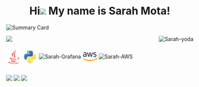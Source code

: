 <h1 align="center"> Hi<img src="https://raw.githubusercontent.com/MartinHeinz/MartinHeinz/master/wave.gif" width="30px"> My name is Sarah Mota!</h1>

![Summary Card](https://github-profile-summary-cards.vercel.app/api/cards/profile-details?username=sarahmotawine&theme=dracula)

<div>
  <a href="https://beacons.ai/sarahmotawine">
     <img height="180" src="https://github-readme-stats.vercel.app/api/top-langs/?username=sarahmotawine&layout=compact&cache_seconds=86400&theme=dracula"/>
    <img align="right" alt="Sarah-yoda" src="https://i.pinimg.com/originals/73/c6/3a/73c63a1f41f1d3c42030d04344296c17.png" height="190">
    
  </a>
</div>

<div style="display: inline_block"><br>
  <img align="center" alt="Sarah-Java" height="40" width="40" src="https://raw.githubusercontent.com/devicons/devicon/master/icons/java/java-plain.svg">
  <img align="center" alt="Sarah-Python" height="40" width="40" src="https://raw.githubusercontent.com/devicons/devicon/master/icons/python/python-original.svg">
  <img align="center" alt="Sarah-Grafana" height="40" width="40" src="https://www.vectorlogo.zone/logos/grafana/grafana-icon.svg">
  <img align="center" alt="Sarah-AWS" height="40" width="40" src="https://raw.githubusercontent.com/devicons/devicon/master/icons/amazonwebservices/amazonwebservices-original-wordmark.svg"> 
  <img align="center" alt="Sarah-AWS" height="40" width="40" src="https://www.vectorlogo.zone/logos/kubernetes/kubernetes-icon.svg"> 
<div>

##

<div>
 <a href = "mailto:sarahcoelhomota@hotmail.com"><img src="https://img.shields.io/badge/Microsoft_Outlook-0078D4?style=for-the-badge&logo=microsoft-outlook&logoColor=white" target="_blank"></a>
    <a href="https://www.duolingo.com/profile/Sarah__Mota"><img src="https://img.shields.io/badge/Duolingo-58CC02?style=for-the-badge&logo=Duolingo&logoColor=white" target="_blank"></a> 
  <a href="https://www.linkedin.com/in/sarah-mota-a43238234" target="_blank"><img src="https://img.shields.io/badge/-LinkedIn-%230077B5?style=for-the-badge&logo=linkedin&logoColor=white" target="_blank"></a> 
   <a 
</div>


